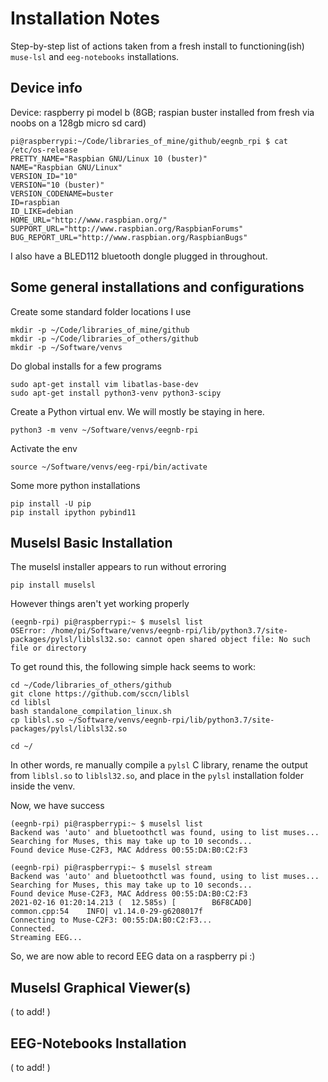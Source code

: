 # Installation Notes

Step-by-step list of actions taken from a fresh install to functioning(ish) `muse-lsl` and `eeg-notebooks` installations. 

## Device info

Device: raspberry pi model b (8GB; raspian buster installed from fresh via noobs on a 128gb micro sd card)

```
pi@raspberrypi:~/Code/libraries_of_mine/github/eegnb_rpi $ cat /etc/os-release 
PRETTY_NAME="Raspbian GNU/Linux 10 (buster)"
NAME="Raspbian GNU/Linux"
VERSION_ID="10"
VERSION="10 (buster)"
VERSION_CODENAME=buster
ID=raspbian
ID_LIKE=debian
HOME_URL="http://www.raspbian.org/"
SUPPORT_URL="http://www.raspbian.org/RaspbianForums"
BUG_REPORT_URL="http://www.raspbian.org/RaspbianBugs"
```

I also have a BLED112 bluetooth dongle plugged in throughout. 
 


## Some general installations and configurations

Create some standard folder locations I use

```
mkdir -p ~/Code/libraries_of_mine/github  
mkdir -p ~/Code/libraries_of_others/github
mkdir -p ~/Software/venvs
```

Do global installs for a few programs

```
sudo apt-get install vim libatlas-base-dev
sudo apt-get install python3-venv python3-scipy
```

Create a Python virtual env. We will mostly be staying in here. 

```
python3 -m venv ~/Software/venvs/eegnb-rpi
```

Activate the env

```
source ~/Software/venvs/eeg-rpi/bin/activate
```

Some more python installations

```
pip install -U pip
pip install ipython pybind11
```


## Muselsl Basic Installation

The muselsl installer appears to run without erroring

```
pip install muselsl
```

However things aren't yet working properly

```
(eegnb-rpi) pi@raspberrypi:~ $ muselsl list
OSError: /home/pi/Software/venvs/eegnb-rpi/lib/python3.7/site-packages/pylsl/liblsl32.so: cannot open shared object file: No such file or directory
```


To get round this, the following simple hack seems to work:

```
cd ~/Code/libraries_of_others/github
git clone https://github.com/sccn/liblsl
cd liblsl
bash standalone_compilation_linux.sh
cp liblsl.so ~/Software/venvs/eegnb-rpi/lib/python3.7/site-packages/pylsl/liblsl32.so

cd ~/
```

In other words, re manually compile a `pylsl` C library, rename the output from `liblsl.so` to `liblsl32.so`, and place in the `pylsl` installation folder inside the venv. 

Now, we have success

```
(eegnb-rpi) pi@raspberrypi:~ $ muselsl list
Backend was 'auto' and bluetoothctl was found, using to list muses...
Searching for Muses, this may take up to 10 seconds...
Found device Muse-C2F3, MAC Address 00:55:DA:B0:C2:F3
```

```
(eegnb-rpi) pi@raspberrypi:~ $ muselsl stream
Backend was 'auto' and bluetoothctl was found, using to list muses...
Searching for Muses, this may take up to 10 seconds...
Found device Muse-C2F3, MAC Address 00:55:DA:B0:C2:F3
2021-02-16 01:20:14.213 (  12.585s) [        B6F8CAD0]             common.cpp:54    INFO| v1.14.0-29-g6208017f
Connecting to Muse-C2F3: 00:55:DA:B0:C2:F3...
Connected.
Streaming EEG...
```

So, we are now able to record EEG data on a raspberry pi :)


## Muselsl Graphical Viewer(s)

( to add! ) 


## EEG-Notebooks Installation

( to add! ) 

